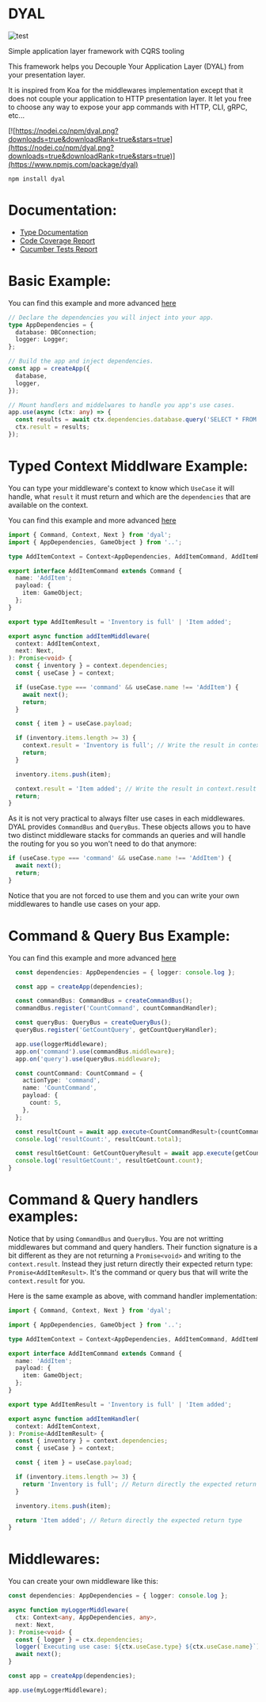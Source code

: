 # DYAL

![test](https://github.com/SachaCR/dyal/actions/workflows/test.yml/badge.svg)

Simple application layer framework with CQRS tooling

This framework helps you Decouple Your Application Layer (DYAL) from your presentation layer.

It is inspired from Koa for the middlewares implementation except that it does not couple your application to HTTP presentation layer.
It let you free to choose any way to expose your app commands with HTTP, CLI, gRPC, etc...

[![https://nodei.co/npm/dyal.png?downloads=true&downloadRank=true&stars=true](https://nodei.co/npm/dyal.png?downloads=true&downloadRank=true&stars=true)](https://www.npmjs.com/package/dyal)

`npm install dyal`

# Documentation:

- [Type Documentation](https://sachacr.github.io/dyal/)
- [Code Coverage Report](https://sachacr.github.io/dyal/jest/lcov-report/index.html)
- [Cucumber Tests Report](https://sachacr.github.io/dyal/features-report.html)

# Basic Example:

You can find this example and more advanced [here](https://github.com/SachaCR/dyal/tree/main/examples)

```typescript
// Declare the dependencies you will inject into your app.
type AppDependencies = {
  database: DBConnection;
  logger: Logger;
};

// Build the app and inject dependencies.
const app = createApp({
  database,
  logger,
});

// Mount handlers and middelwares to handle you app's use cases.
app.use(async (ctx: any) => {
  const results = await ctx.dependencies.database.query('SELECT * FROM ...');
  ctx.result = results;
});
```

# Typed Context Middlware Example:

You can type your middleware's context to know which `UseCase` it will handle, what `result` it must return and which are the `dependencies` that are available on the context.

You can find this example and more advanced [here](https://github.com/SachaCR/dyal/tree/main/examples)

```typescript
import { Command, Context, Next } from 'dyal';
import { AppDependencies, GameObject } from '..';

type AddItemContext = Context<AppDependencies, AddItemCommand, AddItemResult>;

export interface AddItemCommand extends Command {
  name: 'AddItem';
  payload: {
    item: GameObject;
  };
}

export type AddItemResult = 'Inventory is full' | 'Item added';

export async function addItemMiddleware(
  context: AddItemContext,
  next: Next,
): Promise<void> {
  const { inventory } = context.dependencies;
  const { useCase } = context;

  if (useCase.type === 'command' && useCase.name !== 'AddItem') {
    await next();
    return;
  }

  const { item } = useCase.payload;

  if (inventory.items.length >= 3) {
    context.result = 'Inventory is full'; // Write the result in context.result
    return;
  }

  inventory.items.push(item);

  context.result = 'Item added'; // Write the result in context.result
  return;
}
```

As it is not very practical to always filter use cases in each middlewares.
DYAL provides `CommandBus` and `QueryBus`. These objects allows you to have two distinct middleware stacks for commands an queries and will handle the routing for you so you won't need to do that anymore:

```typescript
if (useCase.type === 'command' && useCase.name !== 'AddItem') {
  await next();
  return;
}
```

Notice that you are not forced to use them and you can write your own middlewares to handle use cases on your app.

# Command & Query Bus Example:

You can find this example and more advanced [here](https://github.com/SachaCR/dyal/tree/main/examples)

```typescript
  const dependencies: AppDependencies = { logger: console.log };

  const app = createApp(dependencies);

  const commandBus: CommandBus = createCommandBus();
  commandBus.register('CountCommand', countCommandHandler);

  const queryBus: QueryBus = createQueryBus();
  queryBus.register('GetCountQuery', getCountQueryHandler);

  app.use(loggerMiddleware);
  app.on('command').use(commandBus.middleware);
  app.on('query').use(queryBus.middleware);

  const countCommand: CountCommand = {
    actionType: 'command',
    name: 'CountCommand',
    payload: {
      count: 5,
    },
  };

  const resultCount = await app.execute<CountCommandResult>(countCommand);
  console.log('resultCount:', resultCount.total);

  const resultGetCount: GetCountQueryResult = await app.execute(getCountQuery);
  console.log('resultGetCount:', resultGetCount.count);
}
```

# Command & Query handlers examples:

Notice that by using `CommandBus` and `QueryBus`. You are not writting middlewares but command and query handlers. Their function signature is a bit different as they are not returning a `Promise<void>` and writing to the `context.result`. Instead they just return directly their expected return type: `Promise<AddItemResult>`. It's the command or query bus that will write the `context.result` for you.

Here is the same example as above, with command handler implementation:

```typescript
import { Command, Context, Next } from 'dyal';

import { AppDependencies, GameObject } from '..';

type AddItemContext = Context<AppDependencies, AddItemCommand, AddItemResult>;

export interface AddItemCommand extends Command {
  name: 'AddItem';
  payload: {
    item: GameObject;
  };
}

export type AddItemResult = 'Inventory is full' | 'Item added';

export async function addItemHandler(
  context: AddItemContext,
): Promise<AddItemResult> {
  const { inventory } = context.dependencies;
  const { useCase } = context;

  const { item } = useCase.payload;

  if (inventory.items.length >= 3) {
    return 'Inventory is full'; // Return directly the expected return type
  }

  inventory.items.push(item);

  return 'Item added'; // Return directly the expected return type
}
```

# Middlewares:

You can create your own middleware like this:

```typescript
const dependencies: AppDependencies = { logger: console.log };

async function myLoggerMiddleware(
  ctx: Context<any, AppDependencies, any>,
  next: Next,
): Promise<void> {
  const { logger } = ctx.dependencies;
  logger(`Executing use case: ${ctx.useCase.type} ${ctx.useCase.name}`);
  await next();
}

const app = createApp(dependencies);

app.use(myLoggerMiddleware);
```
